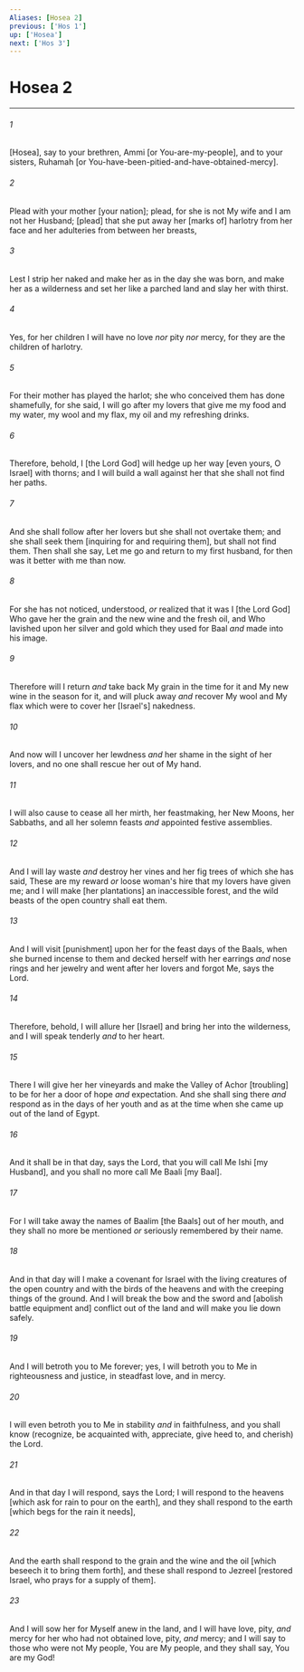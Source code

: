 ```yaml
---
Aliases: [Hosea 2]
previous: ['Hos 1']
up: ['Hosea']
next: ['Hos 3']
---
```

# Hosea 2

***














###### 1 






[Hosea], say to your brethren, Ammi [or You-are-my-people], and to your sisters, Ruhamah [or You-have-been-pitied-and-have-obtained-mercy]. 













###### 2 






Plead with your mother [your nation]; plead, for she is not My wife and I am not her Husband; [plead] that she put away her [marks of] harlotry from her face and her adulteries from between her breasts, 













###### 3 






Lest I strip her naked and make her as in the day she was born, and make her as a wilderness and set her like a parched land and slay her with thirst. 













###### 4 






Yes, for her children I will have no love _nor_ pity _nor_ mercy, for they are the children of harlotry. 













###### 5 






For their mother has played the harlot; she who conceived them has done shamefully, for she said, I will go after my lovers that give me my food and my water, my wool and my flax, my oil and my refreshing drinks. 













###### 6 






Therefore, behold, I [the Lord God] will hedge up her way [even yours, O Israel] with thorns; and I will build a wall against her that she shall not find her paths. 













###### 7 






And she shall follow after her lovers but she shall not overtake them; and she shall seek them [inquiring for and requiring them], but shall not find them. Then shall she say, Let me go and return to my first husband, for then was it better with me than now. 













###### 8 






For she has not noticed, understood, _or_ realized that it was I [the Lord God] Who gave her the grain and the new wine and the fresh oil, and Who lavished upon her silver and gold which they used for Baal _and_ made into his image. 













###### 9 






Therefore will I return _and_ take back My grain in the time for it and My new wine in the season for it, and will pluck away _and_ recover My wool and My flax which were to cover her [Israel's] nakedness. 













###### 10 






And now will I uncover her lewdness _and_ her shame in the sight of her lovers, and no one shall rescue her out of My hand. 













###### 11 






I will also cause to cease all her mirth, her feastmaking, her New Moons, her Sabbaths, and all her solemn feasts _and_ appointed festive assemblies. 













###### 12 






And I will lay waste _and_ destroy her vines and her fig trees of which she has said, These are my reward _or_ loose woman's hire that my lovers have given me; and I will make [her plantations] an inaccessible forest, and the wild beasts of the open country shall eat them. 













###### 13 






And I will visit [punishment] upon her for the feast days of the Baals, when she burned incense to them and decked herself with her earrings _and_ nose rings and her jewelry and went after her lovers and forgot Me, says the Lord. 













###### 14 






Therefore, behold, I will allure her [Israel] and bring her into the wilderness, and I will speak tenderly _and_ to her heart. 













###### 15 






There I will give her her vineyards and make the Valley of Achor [troubling] to be for her a door of hope _and_ expectation. And she shall sing there _and_ respond as in the days of her youth and as at the time when she came up out of the land of Egypt. 













###### 16 






And it shall be in that day, says the Lord, that you will call Me Ishi [my Husband], and you shall no more call Me Baali [my Baal]. 













###### 17 






For I will take away the names of Baalim [the Baals] out of her mouth, and they shall no more be mentioned _or_ seriously remembered by their name. 













###### 18 






And in that day will I make a covenant for Israel with the living creatures of the open country and with the birds of the heavens and with the creeping things of the ground. And I will break the bow and the sword and [abolish battle equipment and] conflict out of the land and will make you lie down safely. 













###### 19 






And I will betroth you to Me forever; yes, I will betroth you to Me in righteousness and justice, in steadfast love, and in mercy. 













###### 20 






I will even betroth you to Me in stability _and_ in faithfulness, and you shall know (recognize, be acquainted with, appreciate, give heed to, and cherish) the Lord. 













###### 21 






And in that day I will respond, says the Lord; I will respond to the heavens [which ask for rain to pour on the earth], and they shall respond to the earth [which begs for the rain it needs], 













###### 22 






And the earth shall respond to the grain and the wine and the oil [which beseech it to bring them forth], and these shall respond to Jezreel [restored Israel, who prays for a supply of them]. 













###### 23 






And I will sow her for Myself anew in the land, and I will have love, pity, _and_ mercy for her who had not obtained love, pity, _and_ mercy; and I will say to those who were not My people, You are My people, and they shall say, You are my God!
